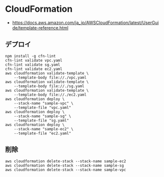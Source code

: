 # CloudFormation

- https://docs.aws.amazon.com/ja_jp/AWSCloudFormation/latest/UserGuide/template-reference.html

## デプロイ

```shell
npm install -g cfn-lint
cfn-lint validate vpc.yaml
cfn-lint validate sg.yaml
cfn-lint validate ec2.yaml
aws cloudformation validate-template \
    --template-body file://./vpc.yaml
aws cloudformation validate-template \
    --template-body file://./sg.yaml
aws cloudformation validate-template \
    --template-body file://./ec2.yaml
aws cloudformation deploy \
    --stack-name "sample-vpc" \
    --template-file "vpc.yaml"
aws cloudformation deploy \
    --stack-name "sample-sg" \
    --template-file "sg.yaml"
aws cloudformation deploy \
    --stack-name "sample-ec2" \
    --template-file "ec2.yaml"
```

## 削除

```shell
aws cloudformation delete-stack --stack-name sample-ec2
aws cloudformation delete-stack --stack-name sample-sg
aws cloudformation delete-stack --stack-name sample-vpc
```
